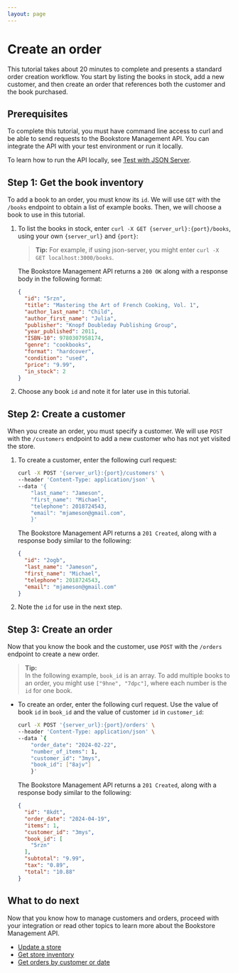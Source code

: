```yaml
---
layout: page
---
```

# Create an order

This tutorial takes about 20 minutes to complete and presents a standard order creation workflow. You start by listing the books in stock, add a new customer, and then create an order that references both the customer and the book purchased.

## Prerequisites

To complete this tutorial, you must have command line access to curl and be able to send requests to the Bookstore Management API. You can integrate the API with your test environment or run it locally.

To learn how to run the API locally, see [Test with JSON Server](test-with-json-server.md).

## Step 1: Get the book inventory

To add a book to an order, you must know its `id`. We will use `GET` with the `/books` endpoint to obtain a list of example books. Then, we will choose a book to use in this tutorial.

1. To list the books in stock, enter `curl -X GET {server_url}:{port}/books`, using your own `{server_url}` and `{port}`:

    > **Tip:**
    > For example, if using json-server, you might enter `curl -X GET localhost:3000/books`.

    The Bookstore Management API returns a `200 OK` along with a response body in the following format:

    ```json
    {
      "id": "5rzn",
      "title": "Mastering the Art of French Cooking, Vol. 1",
      "author_last_name": "Child",
      "author_first_name": "Julia",
      "publisher": "Knopf Doubleday Publishing Group",
      "year_published": 2011,
      "ISBN-10": 9780307958174,
      "genre": "cookbooks",
      "format": "hardcover",
      "condition": "used",
      "price": "9.99",
      "in_stock": 2
    }
    ```

1. Choose any book `id` and note it for later use in this tutorial.

## Step 2: Create a customer

When you create an order, you must specify a customer. We will use `POST` with the `/customers` endpoint to add a new customer who has not yet visited the store.

1. To create a customer, enter the following curl request:

    ```bash
    curl -X POST '{server_url}:{port}/customers' \
    --header 'Content-Type: application/json' \
    --data '{
        "last_name": "Jameson",
        "first_name": "Michael",
        "telephone": 2018724543,
        "email": "mjameson@gmail.com",
        }'
    ```

    The Bookstore Management API returns a `201 Created`, along with a response body similar to the following:

    ```json
    {
      "id": "2ogb",
      "last_name": "Jameson",
      "first_name": "Michael",
      "telephone": 2018724543,
      "email": "mjameson@gmail.com"
    }
    ```

1. Note the `id` for use in the next step.

## Step 3: Create an order

Now that you know the book and the customer, use `POST` with the `/orders` endpoint to create a new order.

> **Tip:**  
> In the following example, `book_id` is an array. To add multiple books to an order, you might use `["9hne", "7dpc"]`, where each number is the `id` for one book.

* To create an order, enter the following curl request. Use the value of book `id` in `book_id` and the value of customer `id` in `customer_id`:

    ```bash
    curl -X POST '{server_url}:{port}/orders' \
    --header 'Content-Type: application/json' \
    --data `{
        "order_date": "2024-02-22",
        "number_of_items": 1,
        "customer_id": "3mys",
        "book_id": ["8ajv"]
        }'
    ```

    The Bookstore Management API returns a `201 Created`, along with a response body similar to the following:

    ```json
    {
      "id": "8kdt",
      "order_date": "2024-04-19",
      "items": 1,
      "customer_id": "3mys",
      "book_id": [
        "5rzn"
      ],
      "subtotal": "9.99",
      "tax": "0.89",
      "total": "10.88"
    }
    ```

## What to do next

Now that you know how to manage customers and orders, proceed with your integration or read other topics to learn more about the Bookstore Management API.

* [Update a store](update-store.md)
* [Get store inventory](get-store-inventory.md)
* [Get orders by customer or date](tutorials/orders-customer-date.md)

